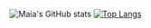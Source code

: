 ![Maia's GitHub stats](https://github-readme-stats.vercel.app/api?username=maiaflow&show_icons=true&theme=tokyonight)
[![Top Langs](https://github-readme-stats.vercel.app/api/top-langs/?username=maiaflow&layout=compact&theme=tokyonight)](https://github.com/anuraghazra/github-readme-stats)
